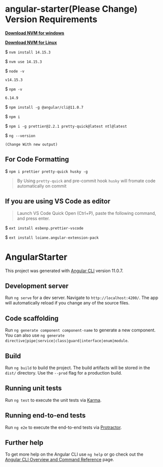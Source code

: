 # **angular-starter(Please Change)** Version Requirements

[**Download NVM for windows**](https://github.com/coreybutler/nvm-windows/releases)

[**Download NVM for Linux**](https://github.com/nvm-sh/nvm)

\$ `nvm install 14.15.3`

\$ `nvm use 14.15.3`

\$ `node -v`

```
v14.15.3
```

\$ `npm -v`

```
6.14.9
```

\$ `npm install -g @angular/cli@11.0.7`

\$ `npm i`

\$ `npm i -g prettier@2.2.1 pretty-quick@latest ntl@latest`

\$ `ng --version`

```
(Change With new output)
```

## For Code Formatting

\$ `npm i prettier pretty-quick husky -g`

> By Using `pretty-quick` and pre-commit hook `husky` will fromate code automatically on commit

## If you are using VS Code as editor

> Launch VS Code Quick Open (Ctrl+P), paste the following command, and press enter.

\$ `ext install esbenp.prettier-vscode`

\$ `ext install loiane.angular-extension-pack`

# AngularStarter

This project was generated with [Angular CLI](https://github.com/angular/angular-cli) version 11.0.7.

## Development server

Run `ng serve` for a dev server. Navigate to `http://localhost:4200/`. The app will automatically reload if you change any of the source files.

## Code scaffolding

Run `ng generate component component-name` to generate a new component. You can also use `ng generate directive|pipe|service|class|guard|interface|enum|module`.

## Build

Run `ng build` to build the project. The build artifacts will be stored in the `dist/` directory. Use the `--prod` flag for a production build.

## Running unit tests

Run `ng test` to execute the unit tests via [Karma](https://karma-runner.github.io).

## Running end-to-end tests

Run `ng e2e` to execute the end-to-end tests via [Protractor](http://www.protractortest.org/).

## Further help

To get more help on the Angular CLI use `ng help` or go check out the [Angular CLI Overview and Command Reference](https://angular.io/cli) page.
